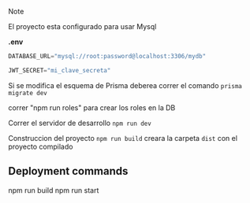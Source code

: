 >[!NOTE]
> El proyecto esta configurado para usar Mysql

**.env**
```js
DATABASE_URL="mysql://root:password@localhost:3306/mydb"

JWT_SECRET="mi_clave_secreta"

```

Si se modifica el esquema de Prisma  deberea correr el comando `prisma migrate dev` 

correr "npm run roles"  para crear los roles en la DB


Correr el servidor de desarrollo `npm run dev`

Construccion del proyecto `npm run build` creara la carpeta `dist` con el proyecto compilado 

## Deployment  commands

npm run build
npm run start

